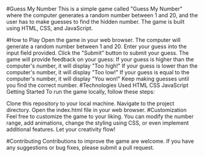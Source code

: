 #Guess My Number
This is a simple game called "Guess My Number" where the computer generates a random number between 1 and 20, and the user has to make guesses to find the hidden number. The game is built using HTML, CSS, and JavaScript.

#How to Play
Open the game in your web browser.
The computer will generate a random number between 1 and 20.
Enter your guess into the input field provided.
Click the "Submit" button to submit your guess.
The game will provide feedback on your guess:
If your guess is higher than the computer's number, it will display "Too high!"
If your guess is lower than the computer's number, it will display "Too low!"
If your guess is equal to the computer's number, it will display "You won!"
Keep making guesses until you find the correct number.
#Technologies Used
HTML
CSS
JavaScript
Getting Started
To run the game locally, follow these steps:

Clone this repository to your local machine.
Navigate to the project directory.
Open the index.html file in your web browser.
#Customization
Feel free to customize the game to your liking. You can modify the number range, add animations, change the styling using CSS, or even implement additional features. Let your creativity flow!

#Contributing
Contributions to improve the game are welcome. If you have any suggestions or bug fixes, please submit a pull request.
